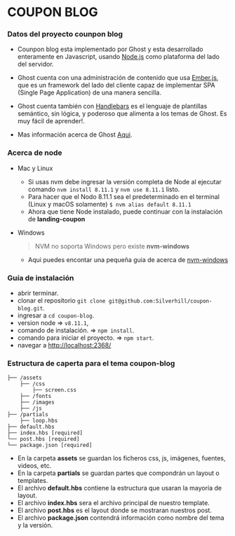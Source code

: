 # COUPON BLOG

### Datos del proyecto counpon blog

* Counpon blog esta implementado por Ghost y esta desarrollado enteramente en Javascript, usando [Node.js](https://nodejs.org/en/) como plataforma del lado del servidor.

* Ghost cuenta con una administración de contenido que usa [Ember.js](https://emberjs.com/), que es un framework del lado del cliente capaz de implementar SPA (Single Page Application) de una manera sencilla.

* Ghost cuenta también con [Handlebars](http://handlebarsjs.com/) es el lenguaje de plantillas semántico, sin lógica, y poderoso que alimenta a los temas de Ghost. Es muy fácil de aprender!.

* Mas información acerca de Ghost [Aqui](https://ghost.org/es/).

### Acerca de node
* Mac y Linux
	* Si usas nvm debe ingresar la versión completa de Node al ejecutar 	comando `nvm install 8.11.1` y `nvm use 8.11.1` listo.
	* Para hacer que el Nodo 8.11.1 sea el predeterminado en el 	terminal (Linux y macOS solamente) `$ nvm alias default 8.11.1`
	* Ahora que tiene Node instalado, puede continuar con la 	instalación de **landing-coupon**

* Windows
	> NVM no soporta Windows pero existe **nvm-windows**

	* Aqui puedes encontar una pequeña guia de acerca de [nvm-windows](http://www.nodenica.com/como-instalar-nvm/)

### Guía de instalación

* abrir terminar.
* clonar el repositorio `git clone git@github.com:Silverhill/coupon-blog.git`.
* ingresar a `cd coupon-blog`.
* version node => `v8.11.1`,
* comando de instalación. => `npm install`.
* comando para iniciar el proyecto. => `npm start`.
* navegar a [http://localhost:2368/](http://localhost:2368/)

### Estructura de caperta para el tema coupon-blog
	├── /assets
    	├── /css
        	├── screen.css
    	├── /fonts
    	├── /images
    	├── /js
	├── /partials
    	├── loop.hbs
	├── default.hbs
	├── index.hbs [required]
	└── post.hbs [required]
	└── package.json [required]

* En la carpeta **assets** se guardan los ficheros css, js, imágenes, fuentes, videos, etc.
* En la carpeta **partials** se guardan partes que compondrán un layout o templates.
* El archivo **default.hbs** contiene la estructura que usaran la mayoría de layout.
* El archivo **index.hbs** sera el archivo principal de nuestro template.
* El archivo **post.hbs** es el layout donde se mostraran nuestros post.
* El archivo **package.json** contendrá información como nombre del tema y la versión.
